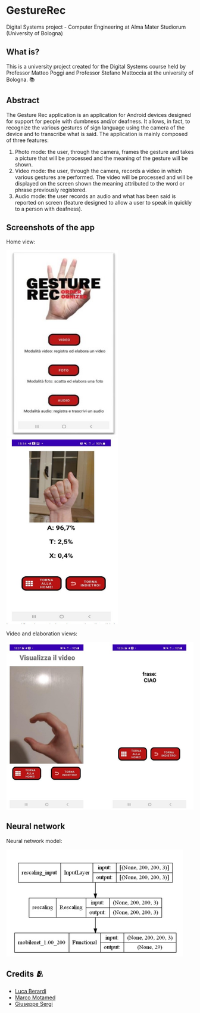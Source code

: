 # GestureRec
Digital Systems project - Computer Engineering at Alma Mater Studiorum (University of Bologna)

## What is?
This is a university project created for the Digital Systems course held by Professor Matteo Poggi and Professor Stefano Mattoccia at the university of Bologna. :books:

## Abstract
The Gesture Rec application is an application for Android devices designed for
support for people with dumbness and/or deafness. It allows, in fact, to
recognize the various gestures of sign language using the camera of the
device and to transcribe what is said.
The application is mainly composed of three features:
1. Photo mode: the user, through the camera, frames the gesture and takes a picture that will be processed and the meaning of the
gesture will be shown.
2. Video mode: the user, through the camera, records a video in which
various gestures are performed. The video will be processed and will be displayed on the screen
shown the meaning attributed to the word or phrase previously
registered.
3. Audio mode: the user records an audio and what has been said is reported on
screen (feature designed to allow a user to speak in
quickly to a person with deafness).


## Screenshots of the app
Home view:
<p align="left">
  <img src="Images/SchermataHome.jpg" style="width:300px;height:500px"> &nbsp &nbsp&nbsp &nbsp &nbsp&nbsp &nbsp &nbsp&nbsp
  <img src="Images/photo2.jpg" style="width:300px;height:500px">
</p>

Video and elaboration views:
<p align="left">
  <img src="Images/video2.jpg" >
</p>

## Neural network
Neural network model:
<p align="left">
  <img src="Images/neural.jpg">
</p>

## Credits 🫂
- [Luca Berardi](https://github.com/LucaBerardi6)
- [Marco Motamed](https://github.com/MotaMarco)
- [Giuseppe Sergi](https://github.com/GiuseppeSergi3) 



